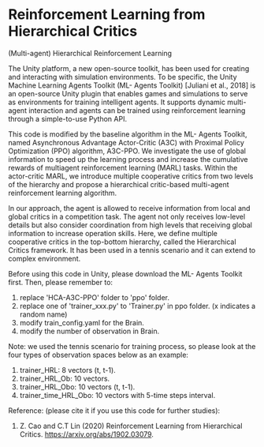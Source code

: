 # Reinforcement Learning from Hierarchical Critics
(Multi-agent) Hierarchical Reinforcement Learning

The Unity platform, a new open-source toolkit, has been used for creating and interacting with simulation environments. To be specific, the Unity Machine Learning Agents Toolkit (ML- Agents Toolkit) [Juliani et al., 2018] is an open-source Unity plugin that enables games and simulations to serve as environments for training intelligent agents. 
It supports dynamic multi-agent interaction and agents can be trained using reinforcement learning through a simple-to-use Python API.

This code is modified by the baseline algorithm in the ML- Agents Toolkit, named Asynchronous Advantage Actor-Critic (A3C) with Proximal Policy Optimization (PPO) algorithm, A3C-PPO. We investigate the use of global information to speed up the learning process and increase the cumulative rewards of multiagent reinforcement learning (MARL) tasks. Within the actor-critic MARL, we introduce multiple cooperative critics from two levels of the hierarchy and propose a hierarchical critic-based multi-agent reinforcement learning algorithm. 

In our approach, the agent is allowed to receive information from local and global critics in a competition task. The agent not only receives low-level details but also consider coordination from high levels that receiving global information to increase operation skills. Here, we define multiple cooperative critics in the top-bottom hierarchy, called the Hierarchical Critics framework. It has been used in a tennis scenario and it can extend to complex environment.

Before using this code in Unity, please download the ML- Agents Toolkit first.
Then, please remember to:
1. replace 'HCA-A3C-PPO' folder to 'ppo' folder.
2. replace one of 'trainer_xxx.py' to 'Trainer.py' in ppo folder.  (x indicates a random name)
3. modify train_config.yaml for the Brain.
4. modify the number of observation in Brain.

Note: we used the tennis scenario for training process, so please look at the four types of observation spaces below as an example:
1. trainer_HRL: 8 vectors (t, t-1).
2. trainer_HRL_Ob: 10 vectors.
3. trainer_HRL_Obo: 10 vectors (t, t-1).
4. trainer_time_HRL_Obo: 10 vectors with 5-time steps interval.

Reference: (please cite it if you use this code for further studies):
1. Z. Cao and C.T Lin (2020) Reinforcement Learning from Hierarchical Critics.
https://arxiv.org/abs/1902.03079.
